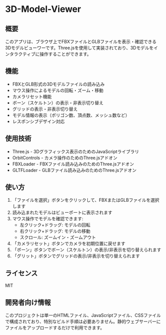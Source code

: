 # 3D-Model-Viewer

## 概要
このアプリは、ブラウザ上でFBXファイルとGLBファイルを表示・確認できる3Dモデルビューワーです。Three.jsを使用して実装されており、3Dモデルをインタラクティブに操作することができます。

## 機能
- FBXとGLB形式の3Dモデルファイルの読み込み
- マウス操作によるモデルの回転・ズーム・移動
- カメラリセット機能
- ボーン（スケルトン）の表示・非表示切り替え
- グリッドの表示・非表示切り替え
- モデル情報の表示（ポリゴン数、頂点数、メッシュ数など）
- レスポンシブデザイン対応

## 使用技術
- Three.js - 3Dグラフィックス表示のためのJavaScriptライブラリ
- OrbitControls - カメラ操作のためのThree.jsアドオン
- FBXLoader - FBXファイル読み込みのためのThree.jsアドオン
- GLTFLoader - GLBファイル読み込みのためのThree.jsアドオン

## 使い方
1. 「ファイルを選択」ボタンをクリックして、FBXまたはGLBファイルを選択します
2. 読み込まれたモデルはビューポートに表示されます
3. マウス操作でモデルを確認できます:
   - 左クリック+ドラッグ: モデルの回転
   - 右クリック+ドラッグ: モデルの移動
   - スクロール: ズームイン・ズームアウト
4. 「カメラリセット」ボタンでカメラを初期位置に戻せます
5. 「ボーン」ボタンでボーン（スケルトン）の表示/非表示を切り替えられます
6. 「グリット」ボタンでグリッドの表示/非表示を切り替えられます

## ライセンス
MIT

## 開発者向け情報
このプロジェクトは単一のHTMLファイル、JavaScriptファイル、CSSファイルで構成されており、特別なビルド手順は必要ありません。静的ウェブサーバーにファイルをアップロードするだけで利用できます。
